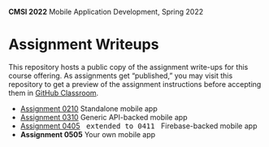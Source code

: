 **CMSI 2022** Mobile Application Development, Spring 2022

# Assignment Writeups
This repository hosts a public copy of the assignment write-ups for this course offering. As assignments get “published,” you may visit this repository to get a preview of the assignment instructions before accepting them in [GitHub Classroom](https://classroom.github.com).

- [Assignment 0210](./standalone.md) Standalone mobile app
- [Assignment 0310](./generic-api-backed.md) Generic API-backed mobile app
- [Assignment 0405](./firebase-backed.md) <kbd> extended to 0411 </kbd> Firebase-backed mobile app
- **Assignment 0505** Your own mobile app
